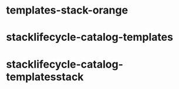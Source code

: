 # templates-stack-orange
# stacklifecycle-catalog-templates
# stacklifecycle-catalog-templatesstack
